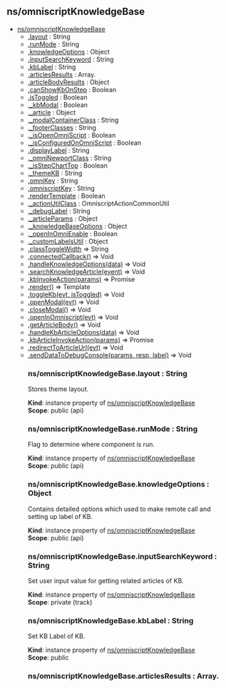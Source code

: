 ## ns/omniscriptKnowledgeBase

- [ns/omniscriptKnowledgeBase](#markdown-header-nsomniscriptknowledgebase)
  - [.layout](#markdown-header-nsomniscriptknowledgebaselayout-string) : String
  - [.runMode](#markdown-header-nsomniscriptknowledgebaserunmode-string) : String
  - [.knowledgeOptions](#markdown-header-nsomniscriptknowledgebaseknowledgeoptions-object) : Object
  - [.inputSearchKeyword](#markdown-header-nsomniscriptknowledgebaseinputsearchkeyword-string) : String
  - [.kbLabel](#markdown-header-nsomniscriptknowledgebasekblabel-string) : String
  - [.articlesResults](#markdown-header-nsomniscriptknowledgebasearticlesresults-arrayobject) : Array.<Object>
  - [.articleBodyResults](#markdown-header-nsomniscriptknowledgebasearticlebodyresults-object) : Object
  - [.canShowKbOnStep](#markdown-header-nsomniscriptknowledgebasecanshowkbonstep-boolean) : Boolean
  - [.isToggled](#markdown-header-nsomniscriptknowledgebaseistoggled-boolean) : Boolean
  - [.\_kbModal](#markdown-header-nsomniscriptknowledgebase_kbmodal-boolean) : Boolean
  - [.\_article](#markdown-header-nsomniscriptknowledgebase_article-object) : Object
  - [.\_modalContainerClass](#markdown-header-nsomniscriptknowledgebase_modalcontainerclass-string) : String
  - [.\_footerClasses](#markdown-header-nsomniscriptknowledgebase_footerclasses-string) : String
  - [.\_isOpenOmniScript](#markdown-header-nsomniscriptknowledgebase_isopenomniscript-boolean) : Boolean
  - [.\_isConfiguredOnOmniScript](#markdown-header-nsomniscriptknowledgebase_isconfiguredonomniscript-boolean) : Boolean
  - [.displayLabel](#markdown-header-nsomniscriptknowledgebasedisplaylabel-string) : String
  - [.\_omniNewportClass](#markdown-header-nsomniscriptknowledgebase_omninewportclass-string) : String
  - [.\_isStepChartTop](#markdown-header-nsomniscriptknowledgebase_isstepcharttop-boolean) : Boolean
  - [.\_themeKB](#markdown-header-nsomniscriptknowledgebase_themekb-string) : String
  - [.omniKey](#markdown-header-nsomniscriptknowledgebaseomnikey-string) : String
  - [.omniscriptKey](#markdown-header-nsomniscriptknowledgebaseomniscriptkey-string) : String
  - [.renderTemplate](#markdown-header-nsomniscriptknowledgebaserendertemplate-boolean) : Boolean
  - [.\_actionUtilClass](#markdown-header-nsomniscriptknowledgebase_actionutilclass-omniscriptactioncommonutil) : OmniscriptActionCommonUtil
  - [.\_debugLabel](#markdown-header-nsomniscriptknowledgebase_debuglabel-string) : String
  - [.\_articleParams](#markdown-header-nsomniscriptknowledgebase_articleparams-object) : Object
  - [.\_knowledgeBaseOptions](#markdown-header-nsomniscriptknowledgebase_knowledgebaseoptions-object) : Object
  - [.\_openInOmniEnable](#markdown-header-nsomniscriptknowledgebase_openinomnienable-boolean) : Boolean
  - [.\_customLabelsUtil](#markdown-header-nsomniscriptknowledgebase_customlabelsutil-object) : Object
  - [.classToggleWidth](#markdown-header-nsomniscriptknowledgebaseclasstogglewidth-string) ⇒ String
  - [.connectedCallback()](#markdown-header-nsomniscriptknowledgebaseconnectedcallback-void) ⇒ Void
  - [.handleKnowledgeOptions(data)](#markdown-header-nsomniscriptknowledgebasehandleknowledgeoptionsdata-void) ⇒ Void
  - [.searchKnowledgeArticle(event)](#markdown-header-nsomniscriptknowledgebasesearchknowledgearticleevent-void) ⇒ Void
  - [.kbInvokeAction(params)](#markdown-header-nsomniscriptknowledgebasekbinvokeactionparams-promise) ⇒ Promise
  - [.render()](#markdown-header-nsomniscriptknowledgebaserender-template) ⇒ Template
  - [.toggleKb(evt, isToggled)](#markdown-header-nsomniscriptknowledgebasetogglekbevt-istoggled-void) ⇒ Void
  - [.openModal(evt)](#markdown-header-nsomniscriptknowledgebaseopenmodalevt-void) ⇒ Void
  - [.closeModal()](#markdown-header-nsomniscriptknowledgebaseclosemodal-void) ⇒ Void
  - [.openInOmniscript(evt)](#markdown-header-nsomniscriptknowledgebaseopeninomniscriptevt-void) ⇒ Void
  - [.getArticleBody()](#markdown-header-nsomniscriptknowledgebasegetarticlebody-void) ⇒ Void
  - [.handleKbArticleOptions(data)](#markdown-header-nsomniscriptknowledgebasehandlekbarticleoptionsdata-void) ⇒ Void
  - [.kbArticleInvokeAction(params)](#markdown-header-nsomniscriptknowledgebasekbarticleinvokeactionparams-promise) ⇒ Promise
  - [.redirectToArticleUrl(evt)](#markdown-header-nsomniscriptknowledgebaseredirecttoarticleurlevt-void) ⇒ Void
  - [.sendDataToDebugConsole(params, resp, label)](#markdown-header-nsomniscriptknowledgebasesenddatatodebugconsoleparams-resp-label-void) ⇒ Void

### ns/omniscriptKnowledgeBase.layout : String

Stores theme layout.

**Kind**: instance property of [ns/omniscriptKnowledgeBase](#markdown-header-nsomniscriptknowledgebase)  
**Scope**: public (api)

### ns/omniscriptKnowledgeBase.runMode : String

Flag to determine where component is run.

**Kind**: instance property of [ns/omniscriptKnowledgeBase](#markdown-header-nsomniscriptknowledgebase)  
**Scope**: public (api)

### ns/omniscriptKnowledgeBase.knowledgeOptions : Object

Contains detailed options which used to make remote call and setting up label of KB.

**Kind**: instance property of [ns/omniscriptKnowledgeBase](#markdown-header-nsomniscriptknowledgebase)  
**Scope**: public (api)

### ns/omniscriptKnowledgeBase.inputSearchKeyword : String

Set user input value for getting related articles of KB.

**Kind**: instance property of [ns/omniscriptKnowledgeBase](#markdown-header-nsomniscriptknowledgebase)  
**Scope**: private (track)

### ns/omniscriptKnowledgeBase.kbLabel : String

Set KB Label of KB.

**Kind**: instance property of [ns/omniscriptKnowledgeBase](#markdown-header-nsomniscriptknowledgebase)  
**Scope**: public

### ns/omniscriptKnowledgeBase.articlesResults : Array.<Object>

Holding set of articles based on specific user keyword.

**Kind**: instance property of [ns/omniscriptKnowledgeBase](#markdown-header-nsomniscriptknowledgebase)  
**Scope**: private (track)

### ns/omniscriptKnowledgeBase.articleBodyResults : Object

Contains details of an article ie: article body, title and link.

**Kind**: instance property of [ns/omniscriptKnowledgeBase](#markdown-header-nsomniscriptknowledgebase)  
**Scope**: private (track)

### ns/omniscriptKnowledgeBase.canShowKbOnStep : Boolean

Setting up true/false: whether can show on step or not.

**Kind**: instance property of [ns/omniscriptKnowledgeBase](#markdown-header-nsomniscriptknowledgebase)  
**Scope**: private (track)

### ns/omniscriptKnowledgeBase.isToggled : Boolean

Toggled KB container for Newport(hide/show container based on user convenience), Default is always
false.

**Kind**: instance property of [ns/omniscriptKnowledgeBase](#markdown-header-nsomniscriptknowledgebase)  
**Scope**: private (track)

### ns/omniscriptKnowledgeBase.\_kbModal : Boolean

Open Modal of an article via template(hide/show modal using this property), Default is always false.

**Kind**: instance property of [ns/omniscriptKnowledgeBase](#markdown-header-nsomniscriptknowledgebase)  
**Scope**: private (track)

### ns/omniscriptKnowledgeBase.\_article : Object

Contains an article details.

**Kind**: instance property of [ns/omniscriptKnowledgeBase](#markdown-header-nsomniscriptknowledgebase)  
**Scope**: private (track)

### ns/omniscriptKnowledgeBase.\_modalContainerClass : String

- Setting up class for modal container.

**Kind**: instance property of [ns/omniscriptKnowledgeBase](#markdown-header-nsomniscriptknowledgebase)  
**Scope**: private

### ns/omniscriptKnowledgeBase.\_footerClasses : String

- Setting up class for footer of modal.

**Kind**: instance property of [ns/omniscriptKnowledgeBase](#markdown-header-nsomniscriptknowledgebase)  
**Scope**: private

### ns/omniscriptKnowledgeBase.\_isOpenOmniScript : Boolean

- setting up true if article detailed view should open inside Omniscript.

**Kind**: instance property of [ns/omniscriptKnowledgeBase](#markdown-header-nsomniscriptknowledgebase)  
**Scope**: private

### ns/omniscriptKnowledgeBase.\_isConfiguredOnOmniScript : Boolean

- setting up true if article detailed view should open inside Omniscript.

**Kind**: instance property of [ns/omniscriptKnowledgeBase](#markdown-header-nsomniscriptknowledgebase)  
**Scope**: private

### ns/omniscriptKnowledgeBase.displayLabel : String

Setting KB Label from options of KB if doesn't exist.

**Kind**: instance property of [ns/omniscriptKnowledgeBase](#markdown-header-nsomniscriptknowledgebase)  
**Scope**: private (track)

### ns/omniscriptKnowledgeBase.\_omniNewportClass : String

Setting newport root block class: 'via-nds' if configured on omniscript.

**Kind**: instance property of [ns/omniscriptKnowledgeBase](#markdown-header-nsomniscriptknowledgebase)  
**Scope**: private (track)

### ns/omniscriptKnowledgeBase.\_isStepChartTop : Boolean

- setting up true if stepchart placement is on top.

**Kind**: instance property of [ns/omniscriptKnowledgeBase](#markdown-header-nsomniscriptknowledgebase)  
**Scope**: private

### ns/omniscriptKnowledgeBase.\_themeKB : String

- Setting up theme.

**Kind**: instance property of [ns/omniscriptKnowledgeBase](#markdown-header-nsomniscriptknowledgebase)  
**Scope**: private

### ns/omniscriptKnowledgeBase.omniKey : String

- Setting up omniscript key.

**Kind**: instance property of [ns/omniscriptKnowledgeBase](#markdown-header-nsomniscriptknowledgebase)  
**Scope**: private

### ns/omniscriptKnowledgeBase.omniscriptKey : String

Setting up OmniScript key.

**Kind**: instance property of [ns/omniscriptKnowledgeBase](#markdown-header-nsomniscriptknowledgebase)  
**Scope**: public (api)

### ns/omniscriptKnowledgeBase.renderTemplate : Boolean

Checks whether template needs to render or not.

**Kind**: instance property of [ns/omniscriptKnowledgeBase](#markdown-header-nsomniscriptknowledgebase)  
**Scope**: private (track)

### ns/omniscriptKnowledgeBase.\_actionUtilClass : OmniscriptActionCommonUtil

- stores instance of the OmniscriptActionCommonUtil class.

**Kind**: instance property of [ns/omniscriptKnowledgeBase](#markdown-header-nsomniscriptknowledgebase)  
**Scope**: private

### ns/omniscriptKnowledgeBase.\_debugLabel : String

- Stores debug label.

**Kind**: instance property of [ns/omniscriptKnowledgeBase](#markdown-header-nsomniscriptknowledgebase)  
**Scope**: private

### ns/omniscriptKnowledgeBase.\_articleParams : Object

- contains an article params.

**Kind**: instance property of [ns/omniscriptKnowledgeBase](#markdown-header-nsomniscriptknowledgebase)  
**Scope**: private

### ns/omniscriptKnowledgeBase.\_knowledgeBaseOptions : Object

- contains an knowledgeBase options.

**Kind**: instance property of [ns/omniscriptKnowledgeBase](#markdown-header-nsomniscriptknowledgebase)  
**Scope**: private

### ns/omniscriptKnowledgeBase.\_openInOmniEnable : Boolean

- checking whether its enabled inside omniscript or not.

**Kind**: instance property of [ns/omniscriptKnowledgeBase](#markdown-header-nsomniscriptknowledgebase)  
**Scope**: private

### ns/omniscriptKnowledgeBase.\_customLabelsUtil : Object

- Custom labels for Knowledge base.

**Kind**: instance property of [ns/omniscriptKnowledgeBase](#markdown-header-nsomniscriptknowledgebase)  
**Scope**: private

### ns/omniscriptKnowledgeBase.classToggleWidth ⇒ String

Toggles class for newport

**Kind**: instance property of [ns/omniscriptKnowledgeBase](#markdown-header-nsomniscriptknowledgebase)  
**Returns**: String - - Will return classes  
**Scope**: private

| Param  | Type   | Description                                     |
| ------ | ------ | ----------------------------------------------- |
| params | Object | an object having options to make a remote call. |

### ns/omniscriptKnowledgeBase.connectedCallback() ⇒ Void

Overwrites native connectedCallback.

**Kind**: instance method of [ns/omniscriptKnowledgeBase](#markdown-header-nsomniscriptknowledgebase)  
**Scope**: private

### ns/omniscriptKnowledgeBase.handleKnowledgeOptions(data) ⇒ Void

handleKnowledgeOptions - for setting up KB Label, kbOptions, inputsearchkeyword, articles and making remote call based on options

**Kind**: instance method of [ns/omniscriptKnowledgeBase](#markdown-header-nsomniscriptknowledgebase)  
**Scope**: private

| Param | Type   | Description                                     |
| ----- | ------ | ----------------------------------------------- |
| data  | Object | an object having options to make a remote call. |

### ns/omniscriptKnowledgeBase.searchKnowledgeArticle(event) ⇒ Void

Gets updated articles based on input keyword via template.

**Kind**: instance method of [ns/omniscriptKnowledgeBase](#markdown-header-nsomniscriptknowledgebase)  
**Scope**: private

| Param              | Type   | Description                              |
| ------------------ | ------ | ---------------------------------------- |
| event              | Event  |                                          |
| event.target.value | Object | getting user input value                 |
| event.keyCode      | Object | getting input value when user hits enter |

### ns/omniscriptKnowledgeBase.kbInvokeAction(params) ⇒ Promise

Makes remote call based on options

**Kind**: instance method of [ns/omniscriptKnowledgeBase](#markdown-header-nsomniscriptknowledgebase)  
**Scope**: private

| Param  | Type   | Description                                     |
| ------ | ------ | ----------------------------------------------- |
| params | Object | an object having options to make a remote call. |

### ns/omniscriptKnowledgeBase.render() ⇒ Template

Overwrites native render.

**Kind**: instance method of [ns/omniscriptKnowledgeBase](#markdown-header-nsomniscriptknowledgebase)  
**Scope**: private

### ns/omniscriptKnowledgeBase.toggleKb(evt, isToggled) ⇒ Void

Toggles kb container for newport via template.

**Kind**: instance method of [ns/omniscriptKnowledgeBase](#markdown-header-nsomniscriptknowledgebase)  
**Scope**: private

| Param     | Type    | Description                     |
| --------- | ------- | ------------------------------- |
| evt       | Event   |                                 |
| isToggled | Boolean | true/false open/close container |

### ns/omniscriptKnowledgeBase.openModal(evt) ⇒ Void

Opens modal for an article detail view via template

**Kind**: instance method of [ns/omniscriptKnowledgeBase](#markdown-header-nsomniscriptknowledgebase)  
**Scope**: private

| Param | Type  |
| ----- | ----- |
| evt   | Event |

### ns/omniscriptKnowledgeBase.closeModal() ⇒ Void

Closes the modal of an opened article detail view via template.

**Kind**: instance method of [ns/omniscriptKnowledgeBase](#markdown-header-nsomniscriptknowledgebase)  
**Scope**: private

### ns/omniscriptKnowledgeBase.openInOmniscript(evt) ⇒ Void

Opens an article detail view inside omniscript via template

**Kind**: instance method of [ns/omniscriptKnowledgeBase](#markdown-header-nsomniscriptknowledgebase)  
**Scope**: private

| Param | Type  |
| ----- | ----- |
| evt   | Event |

### ns/omniscriptKnowledgeBase.getArticleBody() ⇒ Void

Gets detailed info object of an article.

**Kind**: instance method of [ns/omniscriptKnowledgeBase](#markdown-header-nsomniscriptknowledgebase)  
**Scope**: private

### ns/omniscriptKnowledgeBase.handleKbArticleOptions(data) ⇒ Void

Callback function of pubsub event for getting article body options

**Kind**: instance method of [ns/omniscriptKnowledgeBase](#markdown-header-nsomniscriptknowledgebase)  
**Scope**: private

| Param | Type   | Description                                                    |
| ----- | ------ | -------------------------------------------------------------- |
| data  | Object | an object having options to make a remote call for an article. |

### ns/omniscriptKnowledgeBase.kbArticleInvokeAction(params) ⇒ Promise

Makes remote call based on article options

**Kind**: instance method of [ns/omniscriptKnowledgeBase](#markdown-header-nsomniscriptknowledgebase)  
**Scope**: private

| Param  | Type   | Description                                     |
| ------ | ------ | ----------------------------------------------- |
| params | Object | an object having options to make a remote call. |

### ns/omniscriptKnowledgeBase.redirectToArticleUrl(evt) ⇒ Void

For redirecting article on new tab with detailed view via template

**Kind**: instance method of [ns/omniscriptKnowledgeBase](#markdown-header-nsomniscriptknowledgebase)  
**Scope**: private

| Param | Type  |
| ----- | ----- |
| evt   | Event |

### ns/omniscriptKnowledgeBase.sendDataToDebugConsole(params, resp, label) ⇒ Void

Overwrites inherited sendDataToDebugConsole. Sends data to the Debug Console event handler.

**Kind**: instance method of [ns/omniscriptKnowledgeBase](#markdown-header-nsomniscriptknowledgebase)  
**Scope**: private

| Param  | Type   |
| ------ | ------ |
| params | Object |
| resp   | Object |
| label  | String |
